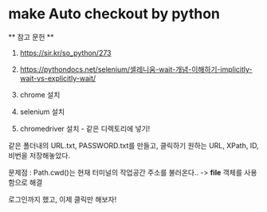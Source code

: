 # make Auto checkout by python

** 참고 문헌 **
1. https://sir.kr/so_python/273
2. https://pythondocs.net/selenium/셀레니움-wait-개념-이해하기-implicitly-wait-vs-explicitly-wait/

1. chrome 설치
2. selenium 설치
3. chromedriver 설치 - 같은 디렉토리에 넣기!

같은 폴더내의 URL.txt, PASSWORD.txt를 만들고, 클릭하기 원하는 URL, XPath, ID, 비번을 저장해놓았다.

문제점 : Path.cwd()는 현재 터미널의 작업공간 주소를 불러온다..
 -> __file__ 객체를 사용함으로 해결

로그인까지 했고, 이제 클릭만 해보자!